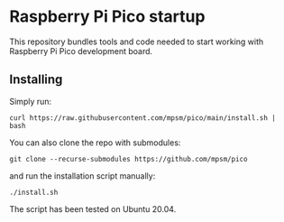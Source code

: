 # Raspberry Pi Pico startup

This repository bundles tools and code needed to start working with Raspberry
Pi Pico development board.

## Installing

Simply run:
```
curl https://raw.githubusercontent.com/mpsm/pico/main/install.sh | bash
```

You can also clone the repo with submodules:
```
git clone --recurse-submodules https://github.com/mpsm/pico
```
and run the installation script manually:
```
./install.sh
```

The script has been tested on Ubuntu 20.04.
